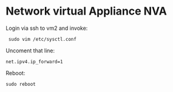 # Network virtual Appliance NVA

Login via ssh to vm2 and invoke:
```commandline
 sudo vim /etc/sysctl.conf
```

Uncoment that line:
```commandline
net.ipv4.ip_forward=1
```

Reboot:
```
sudo reboot
```
